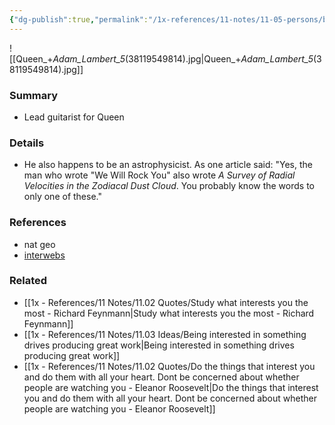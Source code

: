 ```yaml
---
{"dg-publish":true,"permalink":"/1x-references/11-notes/11-05-persons/brian-may/","title":"Brian May","created":"2023-10-24T21:45:28.000+03:00","updated":"2025-01-29T17:35:24.129+03:00"}
---
```


![[Queen_+_Adam_Lambert_5_(38119549814).jpg\|Queen_+_Adam_Lambert_5_(38119549814).jpg]]
### Summary
- Lead guitarist for Queen

### Details
- He also happens to be an astrophysicist. As one article said: "Yes, the man who wrote "We Will Rock You" also wrote _A Survey of Radial Velocities in the Zodiacal Dust Cloud_. You probably know the words to only one of these."

### References
- nat geo
- [interwebs](https://science.howstuffworks.com/dictionary/famous-scientists/physicists/rock-star-astrophysicist-yes-a-forreal-rock-star-too.htm)

### Related
- [[1x - References/11 Notes/11.02 Quotes/Study what interests you the most - Richard Feynmann\|Study what interests you the most - Richard Feynmann]]
- [[1x - References/11 Notes/11.03 Ideas/Being interested in something drives producing great work\|Being interested in something drives producing great work]]
- [[1x - References/11 Notes/11.02 Quotes/Do the things that interest you and do them with all your heart. Dont be concerned about whether people are watching you - Eleanor Roosevelt\|Do the things that interest you and do them with all your heart. Dont be concerned about whether people are watching you - Eleanor Roosevelt]]